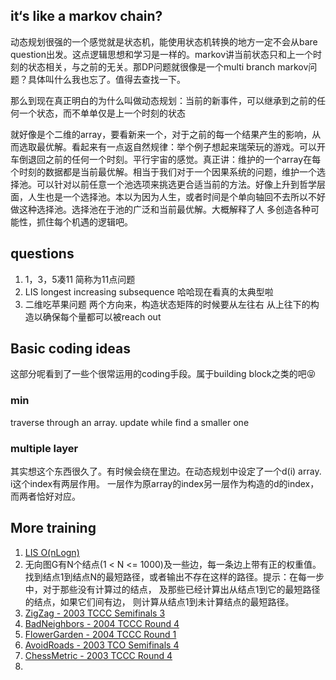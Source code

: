 ## it‘s like a markov chain?
动态规划很强的一个感觉就是状态机，能使用状态机转换的地方一定不会从bare question出发。这点逻辑思想和学习是一样的。markov讲当前状态只和上一个时刻的状态相关，与之前的无关。那DP问题就很像是一个multi branch markov问题？具体叫什么我也忘了。值得去查找一下。

那么到现在真正明白的为什么叫做动态规划：当前的新事件，可以继承到之前的任何一个状态，而不单单仅是上一个时刻的状态

就好像是个二维的array，要看新来一个，对于之前的每一个结果产生的影响，从而选取最优解。看起来有一点返自然规律：举个例子想起来瑞荣玩的游戏。可以开车倒退回之前的任何一个时刻。平行宇宙的感觉。真正讲：维护的一个array在每个时刻的数据都是当前最优解。相当于我们对于一个因果系统的问题，维护一个选择池。可以针对以前任意一个池选项来挑选更合适当前的方法。好像上升到哲学层面，人生也是一个选择池。本以为因为人生，或者时间是个单向轴回不去所以不好做这种选择池。选择池在于池的广泛和当前最优解。大概解释了人 多创造各种可能性，抓住每个机遇的逻辑吧。

## questions
1. 1，3，5凑11 简称为11点问题 
2. LIS longest increasing subsequence 哈哈现在看真的太典型啦
3. 二维吃苹果问题 两个方向来，构造状态矩阵的时候要从左往右 从上往下的构造以确保每个量都可以被reach out

## Basic coding ideas
这部分呢看到了一些个很常运用的coding手段。属于building block之类的吧😝
### min
traverse through an array. update while find a smaller one

### multiple layer
其实想这个东西很久了。有时候会绕在里边。在动态规划中设定了一个d(i) array. i这个index有两层作用。 一层作为原array的index另一层作为构造的d的index，而两者恰好对应。

## More training
1. [LIS O(nLogn)](https://www.felix021.com/blog/read.php?1587)
2. 无向图G有N个结点(1 < N <= 1000)及一些边，每一条边上带有正的权重值。 找到结点1到结点N的最短路径，或者输出不存在这样的路径。提示：在每一步中，对于那些没有计算过的结点， 及那些已经计算出从结点1到它的最短路径的结点，如果它们间有边， 则计算从结点1到未计算结点的最短路径。
3. [ZigZag - 2003 TCCC Semifinals 3](https://community.topcoder.com/tc?module=ProblemDetail&rd=4493&pm=1259)
4. [BadNeighbors - 2004 TCCC Round 4](https://community.topcoder.com/tc?module=ProblemDetail&rd=5009&pm=2402)
5. [FlowerGarden - 2004 TCCC Round 1](https://community.topcoder.com/tc?module=ProblemDetail&rd=5006&pm=1918)
6. [AvoidRoads - 2003 TCO Semifinals 4](https://community.topcoder.com/tc?module=ProblemDetail&rd=4709&pm=1889)
7. [ChessMetric - 2003 TCCC Round 4](https://community.topcoder.com/tc?module=ProblemDetail&rd=4482&pm=1592)
8. 
